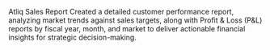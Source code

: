 Atliq Sales Report
Created a detailed customer performance report, analyzing market trends against sales targets, along with Profit & Loss (P&L) reports by fiscal year, month, and market to deliver actionable financial insights for strategic decision-making.
